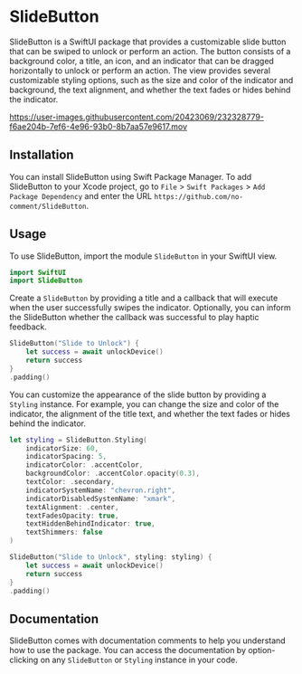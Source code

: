 # SlideButton

SlideButton is a SwiftUI package that provides a customizable slide button that can be swiped to unlock or perform an action. The button consists of a background color, a title, an icon, and an indicator that can be dragged horizontally to unlock or perform an action. The view provides several customizable styling options, such as the size and color of the indicator and background, the text alignment, and whether the text fades or hides behind the indicator.

https://user-images.githubusercontent.com/20423069/232328779-f6ae204b-7ef6-4e96-93b0-8b7aa57e9617.mov


## Installation

You can install SlideButton using Swift Package Manager. To add SlideButton to your Xcode project, go to `File` > `Swift Packages` > `Add Package Dependency` and enter the URL `https://github.com/no-comment/SlideButton`.

## Usage

To use SlideButton, import the module `SlideButton` in your SwiftUI view.

```swift
import SwiftUI
import SlideButton
```

Create a `SlideButton` by providing a title and a callback that will execute when the user successfully swipes the indicator. Optionally, you can inform the SlideButton whether the callback was successful to play haptic feedback.

```swift
SlideButton("Slide to Unlock") {
    let success = await unlockDevice()
    return success
}
.padding()
```

You can customize the appearance of the slide button by providing a `Styling` instance. For example, you can change the size and color of the indicator, the alignment of the title text, and whether the text fades or hides behind the indicator.

```swift
let styling = SlideButton.Styling(
    indicatorSize: 60,
    indicatorSpacing: 5,
    indicatorColor: .accentColor,
    backgroundColor: .accentColor.opacity(0.3),
    textColor: .secondary,
    indicatorSystemName: "chevron.right",
    indicatorDisabledSystemName: "xmark",
    textAlignment: .center,
    textFadesOpacity: true,
    textHiddenBehindIndicator: true,
    textShimmers: false
)

SlideButton("Slide to Unlock", styling: styling) {
    let success = await unlockDevice()
    return success
}
.padding()
```

## Documentation

SlideButton comes with documentation comments to help you understand how to use the package. You can access the documentation by option-clicking on any `SlideButton` or `Styling` instance in your code.
